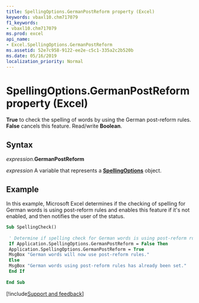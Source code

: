 ```yaml
---
title: SpellingOptions.GermanPostReform property (Excel)
keywords: vbaxl10.chm717079
f1_keywords:
- vbaxl10.chm717079
ms.prod: excel
api_name:
- Excel.SpellingOptions.GermanPostReform
ms.assetid: 52e7c958-9122-ee2e-c5c1-335a2c2b520b
ms.date: 05/16/2019
localization_priority: Normal
---
```



# SpellingOptions.GermanPostReform property (Excel)

**True** to check the spelling of words by using the German post-reform rules. **False** cancels this feature. Read/write **Boolean**.


## Syntax

_expression_.**GermanPostReform**

_expression_ A variable that represents a **[SpellingOptions](Excel.SpellingOptions.md)** object.


## Example

In this example, Microsoft Excel determines if the checking of spelling for German words is using post-reform rules and enables this feature if it's not enabled, and then notifies the user of the status.

```vb
Sub SpellingCheck() 
 
 ' Determine if spelling check for German words is using post-reform rules. 
 If Application.SpellingOptions.GermanPostReform = False Then 
 Application.SpellingOptions.GermanPostReform = True 
 MsgBox "German words will now use post-reform rules." 
 Else 
 MsgBox "German words using post-reform rules has already been set." 
 End If 
 
End Sub
```




[!include[Support and feedback](~/includes/feedback-boilerplate.md)]